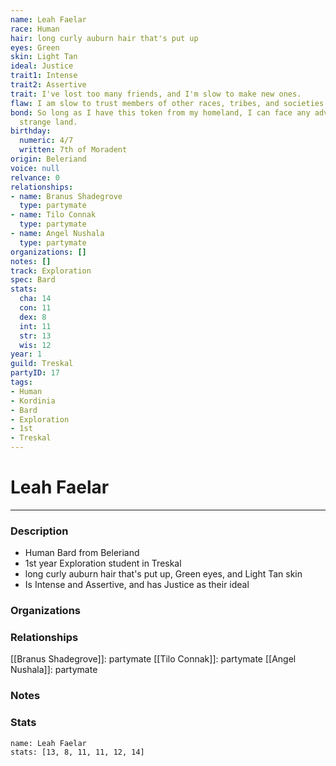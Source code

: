```yaml
---
name: Leah Faelar
race: Human
hair: long curly auburn hair that's put up
eyes: Green
skin: Light Tan
ideal: Justice
trait1: Intense
trait2: Assertive
trait: I've lost too many friends, and I'm slow to make new ones.
flaw: I am slow to trust members of other races, tribes, and societies.
bond: So long as I have this token from my homeland, I can face any adversity in this
  strange land.
birthday:
  numeric: 4/7
  written: 7th of Moradent
origin: Beleriand
voice: null
relvance: 0
relationships:
- name: Branus Shadegrove
  type: partymate
- name: Tilo Connak
  type: partymate
- name: Angel Nushala
  type: partymate
organizations: []
notes: []
track: Exploration
spec: Bard
stats:
  cha: 14
  con: 11
  dex: 8
  int: 11
  str: 13
  wis: 12
year: 1
guild: Treskal
partyID: 17
tags:
- Human
- Kordinia
- Bard
- Exploration
- 1st
- Treskal
---
```

# Leah Faelar
---
### Description
- Human Bard from Beleriand
- 1st year Exploration student in Treskal
- long curly auburn hair that's put up, Green eyes, and Light Tan skin
- Is Intense and Assertive, and has Justice as their ideal

### Organizations

### Relationships
[[Branus Shadegrove]]: partymate
[[Tilo Connak]]: partymate
[[Angel Nushala]]: partymate

### Notes

### Stats
```statblock
name: Leah Faelar
stats: [13, 8, 11, 11, 12, 14]
```